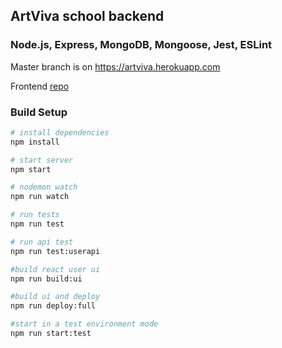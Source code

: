 ## ArtViva school backend
### Node.js, Express, MongoDB, Mongoose, Jest, ESLint

Master branch is on https://artviva.herokuapp.com

Frontend [repo](https://github.com/GavrilenkoGeorgi/artviva-frontend)

### Build Setup

``` bash
# install dependencies
npm install

# start server
npm start

# nodemon watch
npm run watch

# run tests
npm run test

# run api test
npm run test:userapi

#build react user ui
npm run build:ui

#build ui and deploy
npm run deploy:full

#start in a test environment mode
npm run start:test
```
